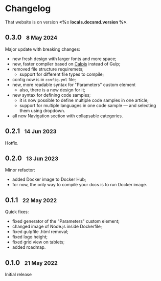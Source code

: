 
# Changelog

<aside info>

That website is on version **<%= locals.docsmd.version %>**.

</aside>

## 0.3.0 &nbsp; <small>8 May 2024</small>

Major update with breaking changes:

- new fresh design with larger fonts and more space;
- new, faster compiler based on [Calpis](https://github.com/kirick13/calpis) instead of Gulp;
- removed file structure requiremets;
  - support for different file types to compile;
- config now is in `config.yml` file;
- new, more readable syntax for "Parameters" custom element
  - also, there is a new design for it;
- new syntax for defining code samples;
  - it is now possible to define multiple code samples in one article;
  - support for multiple languages in one code sample — and selecting them using dropdown.
- all new Navigation section with collapsable categories.

## 0.2.1 &nbsp; <small>14 Jun 2023</small>

Hotfix.

## 0.2.0 &nbsp; <small>13 Jun 2023</small>

Minor refactor:

- added Docker image to Docker Hub;
- for now, the only way to compile your docs is to run Docker image.

## 0.1.1 &nbsp; <small>22 May 2022</small>

Quick fixes:

- fixed generator of the "Parameters" custom element;
- changed image of Node.js inside Dockerfile;
- fixed gulpfile .html removal;
- fixed logo height;
- fixed grid view on tablets;
- added roadmap.

## 0.1.0 &nbsp; <small>21 May 2022</small>

Initial release
